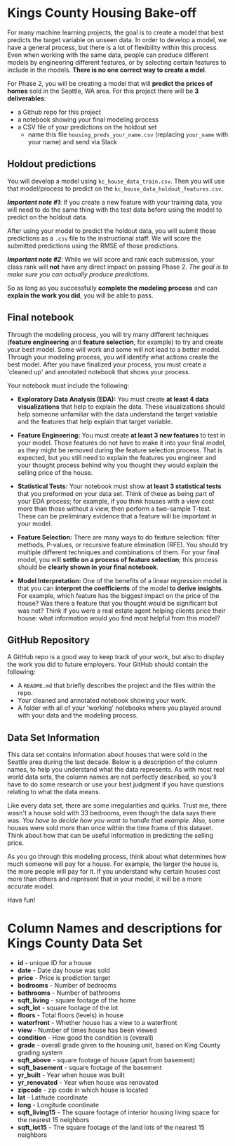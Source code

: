 # Kings County Housing Bake-off

For many machine learning projects, the goal is to create a model that best predicts the target variable on unseen data. In order to develop a model, we have a general process, but there is a lot of flexibility within this process. Even when working with the same data, people can produce different models by engineering different features, or by selecting certain features to include in the models. **There is no one correct way to create a mdel**.

For Phase 2, you will be creating a model that will **predict the prices of homes** sold in the Seattle, WA area. For this project there will be **3 deliverables**:

- a Github repo for this project
- a notebook showing your final modeling process
- a CSV file of your predictions on the holdout set
	- name this file `housing_preds_your_name.csv` (replacing `your_name` with your name) and send via Slack

## Holdout predictions

You will develop a model using `kc_house_data_train.csv`. Then you will use that model/process to predict on the `kc_house_data_holdout_features.csv`. 

***Important note #1***: If you create a new feature with your training data, you will need to do the same thing with the test data before using the model to predict on the holdout data.  

After using your model to predict the holdout data, you will submit those predictions as a `.csv` file to the instructional staff. We will score the submitted predictions using the RMSE of those predictions.

***Important note #2***: While we will score and rank each submission, your class rank will **not** have any direct impact on passing Phase 2. *The goal is to make sure you can actually produce predictions*.

So as long as you successfully **complete the modeling process** and can **explain the work you did**, you will be able to pass.  

## Final notebook

Through the modeling process, you will try many different techniques (**feature engineering** and **feature selection**, for example) to try and create your best model. Some will work and some will not lead to a better model. Through your modeling process, you will identify what actions create the best model. After you have finalized your process, you must create a 'cleaned up' and annotated notebook that shows your process.

Your notebook must include the following:

- **Exploratory Data Analysis (EDA):** You must create **at least 4 data visualizations** that help to explain the data. These visualizations should help someone unfamiliar with the data understand the target variable and the features that help explain that target variable.

- **Feature Engineering:** You must create **at least 3 new features** to test in your model. Those features do not have to make it into your final model, as they might be removed during the feature selection process. That is expected, but you still need to explain the features you engineer and your thought process behind why you thought they would explain the selling price of the house.  

- **Statistical Tests:** Your notebook must show **at least 3 statistical tests** that you preformed on your data set. Think of these as being part of your EDA process; for example, if you think houses with a view cost more than those without a view, then perform a two-sample T-test. These can be preliminary evidence that a feature will be important in your model.  

- **Feature Selection:** There are many ways to do feature selection: filter methods, P-values, or recursive feature elimination (RFE). You should try multiple different techniques and combinations of them. For your final model, you will **settle on a process of feature selection**; this process should be **clearly shown in your final notebook**.

- **Model Interpretation:** One of the benefits of a linear regression model is that you can **interpret the coefficients** of the model **to derive insights**. For example, which feature has the biggest impact on the price of the house? Was there a feature that you thought would be significant but was not? Think if you were a real estate agent helping clients price their house: what information would you find most helpful from this model?

## GitHub Repository

A GitHub repo is a good way to keep track of your work, but also to display the work you did to future employers. Your GitHub should contain the following:

- A `README.md` that briefly describes the project and the files within the repo.
- Your cleaned and annotated notebook showing your work.
- A folder with all of your 'working' notebooks where you played around with your data and the modeling process.

## Data Set Information

This data set contains information about houses that were sold in the Seattle area during the last decade. Below is a description of the column names, to help you understand what the data represents. As with most real world data sets, the column names are not perfectly described, so you'll have to do some research or use your best judgment if you have questions relating to what the data means. 

Like every data set, there are some irregularities and quirks. Trust me, there wasn't a house sold with 33 bedrooms, even though the data says there was. *You have to decide how you want to handle that example*. Also, some houses were sold more than once within the time frame of this dataset. Think about how that can be useful information in predicting the selling price.

As you go through this modeling process, think about what determines how much someone will pay for a house.  For example, the larger the house is, the more people will pay for it. If you understand why certain houses cost more than others and represent that in your model, it will be a more accurate model.  

Have fun!

# Column Names and descriptions for Kings County Data Set
* **id** - unique ID for a house
* **date** - Date day house was sold
* **price** - Price is prediction target
* **bedrooms** - Number of bedrooms
* **bathrooms** - Number of bathrooms
* **sqft_living** - square footage of the home
* **sqft_lot** - square footage of the lot
* **floors** - Total floors (levels) in house
* **waterfront** - Whether house has a view to a waterfront
* **view** - Number of times house has been viewed
* **condition** - How good the condition is (overall)
* **grade** - overall grade given to the housing unit, based on King County grading system
* **sqft_above** - square footage of house (apart from basement)
* **sqft_basement** - square footage of the basement
* **yr_built** - Year when house was built
* **yr_renovated** - Year when house was renovated
* **zipcode** - zip code in which house is located
* **lat** - Latitude coordinate
* **long** - Longitude coordinate
* **sqft_living15** - The square footage of interior housing living space for the nearest 15 neighbors
* **sqft_lot15** - The square footage of the land lots of the nearest 15 neighbors
